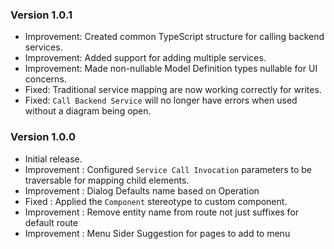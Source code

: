 ### Version 1.0.1

- Improvement: Created common TypeScript structure for calling backend services.
- Improvement: Added support for adding multiple services.
- Improvement: Made non-nullable Model Definition types nullable for UI concerns.
- Fixed: Traditional service mapping are now working correctly for writes.
- Fixed: `Call Backend Service` will no longer have errors when used without a diagram being open.

### Version 1.0.0

- Initial release.
- Improvement : Configured `Service Call Invocation` parameters to be traversable for mapping child elements.
- Improvement : Dialog Defaults name based on Operation
- Fixed : Applied the `Component` stereotype to custom component.
- Improvement : Remove entity name from route not just suffixes for default route
- Improvement : Menu Sider Suggestion for pages to add to menu